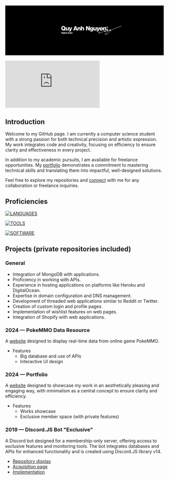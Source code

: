 [![Banner](/assets/banner.png)](https://quyanh.xyz/)

[![Website](https://badgen.net/badge/Portfolio/quyanh.xyz?color=purple)](https://quyanh.xyz)

## Introduction
Welcome to my GitHub page. I am currently a computer science student with a strong passion for both technical precision and artistic expression. My work integrates code and creativity, focusing on efficiency to ensure clarity and effectiveness in every project.

In addition to my academic pursuits, I am available for freelance opportunities. My [portfolio](https://quyanh.xyz) demonstrates a commitment to mastering technical skills and translating them into impactful, well-designed solutions.

Feel free to explore my repositories and [connect](mailto:info@quyanh.xyz) with me for any collaboration or freelance inquiries.

## Proficiencies

[![LANGUAGES](https://skillicons.dev/icons?i=cs,html,css,js,php,java,py&perline=7)](https://quyanh.xyz)

[![TOOLS](https://skillicons.dev/icons?i=mongodb,git,heroku,bots,discord,discordjs,nodejs,express)](https://quyanh.xyz)

[![SOFTWARE](https://skillicons.dev/icons?i=ae,pr,ps,ai,xd,blender,obsidian,visualstudio,vscode)](https://quyanh.xyz)

## Projects (private repositories included)
### General
- Integration of MongoDB with applications.
- Proficiency in working with APIs.
- Experience in hosting applications on platforms like Heroku and DigitalOcean.
- Expertise in domain configuration and DNS management.
- Development of threaded web applications similar to Reddit or Twitter.
- Creation of custom login and profile pages.
- Implementation of wishlist features on web pages.
- Integration of Shopify with web applications.

### 2024 — PokeMMO Data Resource
A [website](https://pokemmo.info/) designed to display real-time data from online game PokeMMO.
- Features
  - Big database and use of APIs
  - Interactive UI design

### 2024 — Portfolio
A [website](https://quyanh.xyz/) designed to showcase my work in an aesthetically pleasing and engaging way, with minimalism as a central concept to ensure clarity and efficiency.
- Features
  - Works showcase
  - Exclusive member space (with private features)

### 2019 — Discord.JS Bot "Exclusive"
A Discord bot designed for a membership-only server, offering access to exclusive features and monitoring tools. The bot integrates databases and APIs for enhanced functionality and is created using Discord.JS library v14.
- [Repository display](https://quyanh.xyz/work/development.html)
- [Acquisition page](https://shoppy.gg/product/RxjfGyL)
- [Implementation](https://discord.gg/fVpw5sp)
